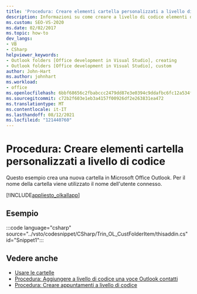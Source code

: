 ```yaml
---
title: 'Procedura: Creare elementi cartella personalizzati a livello di codice'
description: Informazioni su come creare a livello di codice elementi di cartelle personalizzati in Microsoft Outlook usando Visual Studio.
ms.custom: SEO-VS-2020
ms.date: 02/02/2017
ms.topic: how-to
dev_langs:
- VB
- CSharp
helpviewer_keywords:
- Outlook folders [Office development in Visual Studio], creating
- Outlook folders [Office development in Visual Studio], custom
author: John-Hart
ms.author: johnhart
ms.workload:
- office
ms.openlocfilehash: 6bbf68656c2fbabccc2479dd87e3e0394c9ddafbc6fc12a534fa714e64673855
ms.sourcegitcommit: c72b2f603e1eb3a4157f00926df2e263831ea472
ms.translationtype: MT
ms.contentlocale: it-IT
ms.lasthandoff: 08/12/2021
ms.locfileid: "121440760"
---
```

# <a name="how-to-programmatically-create-custom-folder-items"></a>Procedura: Creare elementi cartella personalizzati a livello di codice
  Questo esempio crea una nuova cartella in Microsoft Office Outlook. Per il nome della cartella viene utilizzato il nome dell'utente connesso.

 [!INCLUDE[appliesto_olkallapp](../vsto/includes/appliesto-olkallapp-md.md)]

## <a name="example"></a>Esempio
 :::code language="csharp" source="../vsto/codesnippet/CSharp/Trin_OL_CustFolderItem/thisaddin.cs" id="Snippet1":::

## <a name="see-also"></a>Vedere anche
- [Usare le cartelle](../vsto/working-with-folders.md)
- [Procedura: Aggiungere a livello di codice una voce Outlook contatti](../vsto/how-to-programmatically-add-an-entry-to-outlook-contacts.md)
- [Procedura: Creare appuntamenti a livello di codice](../vsto/how-to-programmatically-create-appointments.md)
